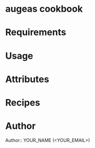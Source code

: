 # augeas cookbook

# Requirements

# Usage

# Attributes

# Recipes

# Author

Author:: YOUR_NAME (<YOUR_EMAIL>)
